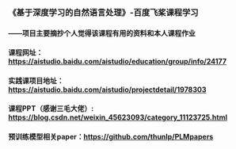 ### 《基于深度学习的自然语言处理》-百度飞桨课程学习
#### ——项目主要摘抄个人觉得该课程有用的资料和本人课程作业 

#### 课程网址：https://aistudio.baidu.com/aistudio/education/group/info/24177

#### 实践课项目地址： https://aistudio.baidu.com/aistudio/projectdetail/1978303

#### 课程PPT（感谢三毛大佬）: https://blog.csdn.net/weixin_45623093/category_11123725.html

#### 预训练模型相关paper：https://github.com/thunlp/PLMpapers
